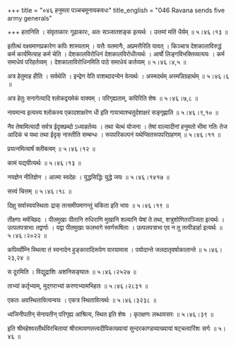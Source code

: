 +++
title = "०४६ हनुमता पञ्चचमूनायकवधः"
title_english = "046 Ravana sends five army generals"

+++
हतानिति । संवृताकारः गूढाकारः, अतः सञ्जातशङ्क इत्यर्थः । उत्तमां मतिं धैर्यम्  ॥  ५।४६।१३  ॥   

  

इतीत्थं वक्ष्यमाणप्रकारेण कपिः शास्यताम् । यत्तैः यतमानैः, अप्रमत्तैरिति यावत् । किञ्चात्र देशकालाविरुद्धं कर्म कार्यमित्याह कर्म चेति । देशकालविरोधिनं देशकालविरोधीत्यर्थः । आर्षो लिङ्गविभक्तिव्यत्ययः । कर्म समाधेयं परिहर्तव्यम् । देशकालाविरोधिनमिति पाठे समाधेयं कर्तव्यम्  ॥  ५।४६।४,५  ॥   

  

अत्र हेतुमाह हीति । सर्वथेति । इन्द्रेण वेति वाशब्दादन्येन वेत्यर्थः । अस्मदर्थम् अस्मन्निग्रहार्थम्  ॥  ५।४६।६  ॥   

  

अत्र हेतुः सनागेत्यादि श्लोकद्वयमेकं वाक्यम् । परिगृह्यताम्, कपिरिति शेषः  ॥  ५।४६।७,८  ॥   

  

नावमान्य इत्यस्य श्लोकस्य एकादशाक्षरेण धी इति गायत्र्याश्चतुर्दशाक्षरं सङ्गृह्णाति  ॥  ५।४६।९,१०  ॥   

  

नैव तेषामित्यादौ सर्वत्र ईदृक्छब्दो ऽध्याहर्तव्यः । तथा चेत्थं योजना । तेषां वाल्यादीनां हनुमतो भीमा गतिः तेज आदिकं च यथा तथा ईदृक् नास्तीति सम्बन्धः । रूपपरिकल्पनं यथेप्सितरूपपरिग्रहणम्  ॥  ५।४६।११  ॥   

  

प्रयत्नमित्यार्षं क्लीबत्वम्  ॥  ५।४६।१२  ॥   

  

कामं यद्यपीत्यर्थः  ॥  ५।४६।१३  ॥   

  

नयज्ञेन नीतिज्ञेन । आत्मा स्वदेहः । युद्धसिद्धिः युद्धे जयः  ॥  ५।४६।१४१७  ॥   

  

सत्त्वं चित्तम्  ॥  ५।४६।१८  ॥   

  

दिक्षु सर्वास्ववस्थिताः द्राक् तत्समीपमागन्तुं चकिता इति भावः  ॥  ५।४६।१९  ॥   

  

तीक्ष्णाः मर्मच्छिदः । पीतमुखाः पीतानि रुधिराणि मुखानि शल्यानि येषां ते तथा, शत्रुशोणितरञ्जिता इत्यर्थः । उत्पलपत्राभाः तद्वर्णाः । यद्वा पीतमुखाः फलभागे स्वर्णरूषिताः । उत्पलपत्राभा एव न तु तत्पीडार्हा इत्यर्थः  ॥  ५।४६।२०२२  ॥   

  

कपिर्व्योम्नि स्थित्वा तं स्वनादेन हुङ्कारादिरूपेण वारयामास । पयोदान्ते जलदातृवर्षाकालान्ते  ॥  ५।४६।२३,२४  ॥   

  

स दूरमिति । विद्युद्राशिः अशनिसङ्घातः  ॥  ५।४६।२५२७  ॥   

  

ताभ्यां कर्तृभ्याम्, मुद्गराभ्यां करणाभ्यामभिहतः  ॥  ५।४६।२८३१  ॥   

  

एकतः अवस्थितावित्यन्वयः । एकत्र स्थितावित्यर्थः  ॥  ५।४६।३२३८  ॥   

  

ध्वजिनीपतीन् सेनापतीन् परिगृह्य आश्रित्य, स्थित इति शेषः । कृतक्षणः लब्धावसरः  ॥  ५।४६।३९  ॥   

  

इति श्रीमहेश्वरतीर्थविरचितायां श्रीरामायणतत्त्वदीपिकाख्यायां सुन्दरकाण्डव्याख्यायां षट्चत्वारिंशः सर्गः  ॥  ५।४६  ॥   

  

